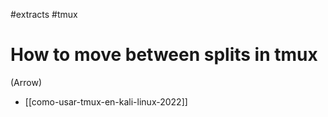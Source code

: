 #extracts
#tmux

# How to move between splits in tmux

<C-b>(Arrow)

- [[como-usar-tmux-en-kali-linux-2022]]
